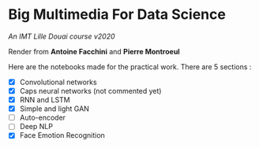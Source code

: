 # Big Multimedia For Data Science
_An IMT Lille Douai course v2020_

Render from __Antoine Facchini__ and __Pierre Montroeul__

Here are the notebooks made for the practical work. There are 5 sections :
  * [x] Convolutional networks
  * [x] Caps neural networks (not commented yet)
  * [x] RNN and LSTM
  * [x] Simple and light GAN
  * [ ] Auto-encoder
  * [ ] Deep NLP
  * [x] Face Emotion Recognition
